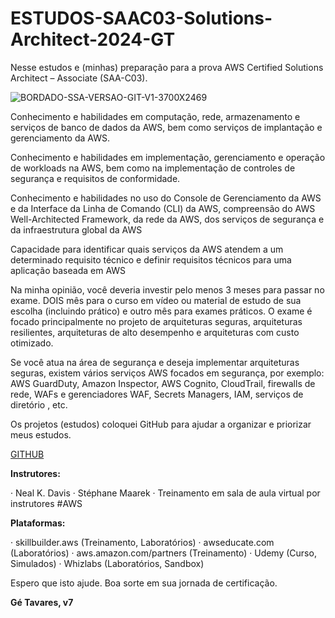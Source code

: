 # ESTUDOS-SAAC03-Solutions-Architect-2024-GT

Nesse  estudos e (minhas) preparação para a prova AWS Certified Solutions Architect – Associate (SAA-C03).

![BORDADO-SSA-VERSAO-GIT-V1-3700X2469](https://github.com/rogtavares/ESTUDOS-SAAC03-Solutions-Architect-2024-GT/assets/91990479/8c0e3301-88f2-49c0-8922-211d2a177732)




Conhecimento e habilidades em computação, rede, armazenamento e serviços de banco de dados da AWS, bem como serviços de implantação e gerenciamento da AWS.

Conhecimento e habilidades em implementação, gerenciamento e operação de workloads na AWS, bem como na implementação de controles de segurança e requisitos de conformidade.

Conhecimento e habilidades no uso do Console de Gerenciamento da AWS e da Interface da Linha de Comando (CLI) da AWS, compreensão do AWS Well-Architected Framework, da rede da AWS, dos serviços de segurança e da infraestrutura global da AWS


Capacidade para identificar quais serviços da AWS atendem a um determinado requisito técnico e definir requisitos técnicos para uma aplicação baseada em AWS

Na minha opinião, você deveria investir pelo menos 3 meses para passar no exame. DOIS mês para o curso em vídeo ou material de estudo de sua escolha (incluindo prático) 
e outro mês para exames práticos. O exame é focado principalmente no projeto de arquiteturas seguras, arquiteturas resilientes, arquiteturas de alto desempenho e arquiteturas com custo otimizado.

Se você atua na área de segurança e deseja implementar arquiteturas seguras, existem vários serviços AWS focados em segurança, 
por exemplo: AWS GuardDuty, Amazon Inspector, AWS Cognito, CloudTrail, firewalls de rede, WAFs e gerenciadores WAF, Secrets Managers, IAM, serviços de diretório , etc.


Os projetos (estudos)  coloquei  GitHub  para  ajudar a organizar e priorizar  meus estudos.

 [GITHUB ](https://github.com/users/rogtavares/projects/13)


**Instrutores:**

·  Neal K. Davis
·  Stéphane Maarek
·  Treinamento em sala de aula virtual por instrutores #AWS

**Plataformas:**

·  skillbuilder.aws (Treinamento, Laboratórios)
·  awseducate.com (Laboratórios)
·  aws.amazon.com/partners (Treinamento)
·  Udemy (Curso, Simulados)
·  Whizlabs (Laboratórios, Sandbox)

Espero que isto ajude. Boa sorte em sua jornada de certificação.

**Gé  Tavares, v7**
